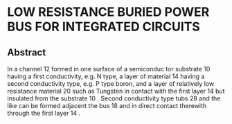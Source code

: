 # LOW RESISTANCE BURIED POWER BUS FOR INTEGRATED CIRCUITS

## Abstract
In a channel 12 formed in one surface of a semiconduc tor substrate 10 having a first conductivity, e.g. N type, a layer of material 14 having a second conductivity type, e.g. P type boron, and a layer of relatively low resistance material 20 such as Tungsten in contact with the first layer 14 but insulated from the substrate 10 . Second conductivity type tubs 28 and the like can be formed adjacent the bus 18 and in direct contact therewith through the first layer 14 .
